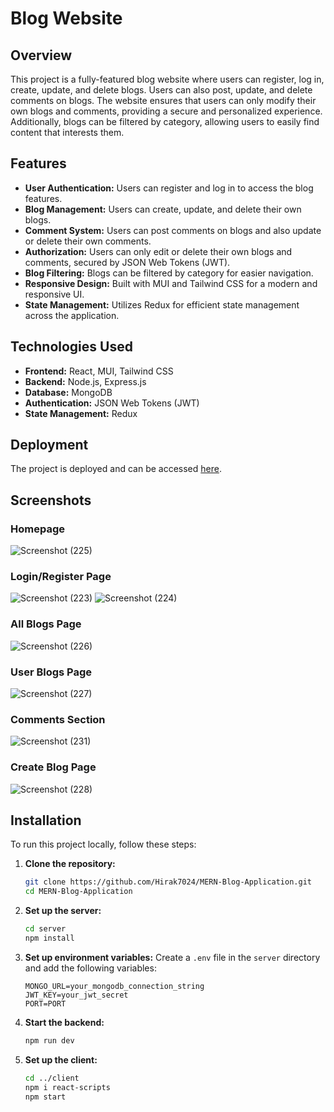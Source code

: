 
# Blog Website

## Overview
This project is a fully-featured blog website where users can register, log in, create, update, and delete blogs. Users can also post, update, and delete comments on blogs. The website ensures that users can only modify their own blogs and comments, providing a secure and personalized experience. Additionally, blogs can be filtered by category, allowing users to easily find content that interests them.

## Features
- **User Authentication:** Users can register and log in to access the blog features.
- **Blog Management:** Users can create, update, and delete their own blogs.
- **Comment System:** Users can post comments on blogs and also update or delete their own comments.
- **Authorization:** Users can only edit or delete their own blogs and comments, secured by JSON Web Tokens (JWT).
- **Blog Filtering:** Blogs can be filtered by category for easier navigation.
- **Responsive Design:** Built with MUI and Tailwind CSS for a modern and responsive UI.
- **State Management:** Utilizes Redux for efficient state management across the application.

## Technologies Used
- **Frontend:** React, MUI, Tailwind CSS
- **Backend:** Node.js, Express.js
- **Database:** MongoDB
- **Authentication:** JSON Web Tokens (JWT)
- **State Management:** Redux

## Deployment
The project is deployed and can be accessed [here](https://blog-website-lilac.vercel.app/).

## Screenshots
### Homepage
![Screenshot (225)](https://github.com/Hirak7024/MERN-Blog-Application/assets/118119209/a3d572cc-76ec-4a52-ad4f-b17d17d1f72d)

### Login/Register Page
![Screenshot (223)](https://github.com/Hirak7024/MERN-Blog-Application/assets/118119209/22f0d8cc-2348-4135-8ee5-07d48456ec5c)
![Screenshot (224)](https://github.com/Hirak7024/MERN-Blog-Application/assets/118119209/ca2b4f8c-c186-4a7f-b7c3-b49b3ce5d557)

### All Blogs Page
![Screenshot (226)](https://github.com/Hirak7024/MERN-Blog-Application/assets/118119209/7755ef5c-1617-4037-bae2-d4518fb6ab49)

### User Blogs Page
![Screenshot (227)](https://github.com/Hirak7024/MERN-Blog-Application/assets/118119209/da857d07-4d9c-4504-9be4-f13b5b4d3f26)

### Comments Section
![Screenshot (231)](https://github.com/Hirak7024/MERN-Blog-Application/assets/118119209/0fc0c77b-48dc-42ef-b646-bf5fc846a50f)

### Create Blog Page
![Screenshot (228)](https://github.com/Hirak7024/MERN-Blog-Application/assets/118119209/a140e3f4-063a-4963-b182-37dbc5b8872a)

## Installation
To run this project locally, follow these steps:

1. **Clone the repository:**
   ```sh
   git clone https://github.com/Hirak7024/MERN-Blog-Application.git
   cd MERN-Blog-Application
   ```

2. **Set up the server:**
   ```sh
   cd server
   npm install
   ```

3. **Set up environment variables:**
   Create a `.env` file in the `server` directory and add the following variables:
   ```env
   MONGO_URL=your_mongodb_connection_string
   JWT_KEY=your_jwt_secret
   PORT=PORT
   ```

4. **Start the backend:**
   ```sh
   npm run dev
   ```

5. **Set up the client:**
   ```sh
   cd ../client
   npm i react-scripts
   npm start
   ```
